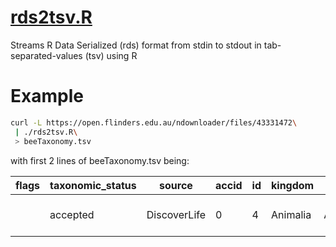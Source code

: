 # [rds2tsv.R](./rds2tsv.R)
Streams R Data Serialized (rds) format from stdin to stdout in tab-separated-values (tsv) using R

# Example

```bash 
curl -L https://open.flinders.edu.au/ndownloader/files/43331472\
 | ./rds2tsv.R\
 > beeTaxonomy.tsv
```

with first 2 lines of beeTaxonomy.tsv being:

| flags | taxonomic_status | source | accid | id | kingdom | phylum | class | order | family | subfamily | tribe | subtribe | validName | canonical | canonical_withFlags | genus | subgenus | species | infraspecies | authorship | taxon_rank | valid | notes |
| --- | --- | --- | --- | --- | --- | --- | --- | --- | --- | --- | --- | --- | --- | --- | --- | --- | --- | --- | --- | --- | --- | --- | --- |
|  | accepted | DiscoverLife | 0 | 4 | Animalia | Arthropoda | Insecta | Hymenoptera | Andrenidae | Panurginae | Calliopsini |  | Acamptopoeum argentinum (Friese, 1906) | Acamptopoeum argentinum | Acamptopoeum argentinum | Acamptopoeum |  | argentinum |  | (Friese, 1906) | Species | TRUE |  |


